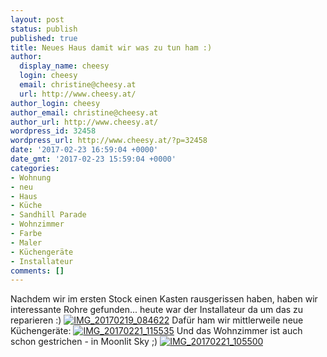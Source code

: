 ```yaml
---
layout: post
status: publish
published: true
title: Neues Haus damit wir was zu tun ham :)
author:
  display_name: cheesy
  login: cheesy
  email: christine@cheesy.at
  url: http://www.cheesy.at/
author_login: cheesy
author_email: christine@cheesy.at
author_url: http://www.cheesy.at/
wordpress_id: 32458
wordpress_url: http://www.cheesy.at/?p=32458
date: '2017-02-23 16:59:04 +0000'
date_gmt: '2017-02-23 15:59:04 +0000'
categories:
- Wohnung
- neu
- Haus
- Küche
- Sandhill Parade
- Wohnzimmer
- Farbe
- Maler
- Küchengeräte
- Installateur
comments: []
---
```

Nachdem wir im ersten Stock einen Kasten rausgerissen haben, haben wir interessante Rohre gefunden... heute war der Installateur da um das zu reparieren :)
[![IMG_20170219_084622](http://www.cheesy.at/wp-content/uploads/IMG_20170219_084622.jpg)](http://www.cheesy.at/fotos/leben-in-belfast/neues-haus-arbeit/)
Dafür ham wir mittlerweile neue Küchengeräte:
[![IMG_20170221_115535](http://www.cheesy.at/wp-content/uploads/IMG_20170221_115535.jpg)](http://www.cheesy.at/fotos/leben-in-belfast/2017-2/kuechengerate/)
Und das Wohnzimmer ist auch schon gestrichen - in Moonlit Sky ;)
[![IMG_20170221_105500](http://www.cheesy.at/wp-content/uploads/IMG_20170221_105500.jpg)](http://www.cheesy.at/fotos/leben-in-belfast/wohnzimmer-gestrichen/)

